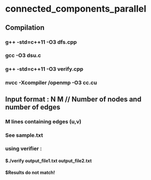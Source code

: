 # connected_components_parallel
## Compilation
### g++ -std=c++11 -O3 dfs.cpp
### gcc -O3 dsu.c 
### g++ -std=c++11 -O3 verify.cpp
### nvcc -Xcompiler /openmp -O3 cc.cu
## Input format : N M // Number of nodes and number of edges
### M lines containing edges (u,v)
### See sample.txt
### using verifier : 
#### $./verify output_file1.txt output_file2.txt
#### $Results do not match!
